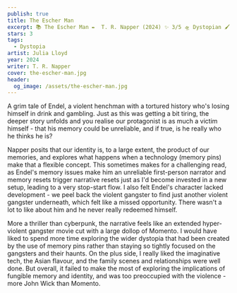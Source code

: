 ```yaml
---
publish: true
title: The Escher Man
excerpt: 📚 The Escher Man ✒️  T. R. Napper (2024) ✨ 3/5 🛸 Dystopian 🖌️ Julia Lloyd
stars: 3
tags:
  - Dystopia
artist: Julia Lloyd
year: 2024
writer: T. R. Napper
cover: the-escher-man.jpg
header:
  og_image: /assets/the-escher-man.jpg
---
```

A grim tale of Endel, a violent henchman with a tortured history who's losing himself in drink and gambling. Just as this was getting a bit tiring, the deeper story unfolds and you realise our protagonist is as much a victim himself - that his memory could be unreliable, and if true, is he really who he thinks he is?   
  
Napper posits that our identity is, to a large extent, the product of our memories, and explores what happens when a technology (memory pins) make that a flexible concept. This sometimes makes for a challenging read, as Endel's memory issues make him an unreliable first-person narrator and memory resets trigger narrative resets just as I'd become invested in a new setup, leading to a very stop-start flow. I also felt Endel's character lacked development - we peel back the violent gangster to find just another violent gangster underneath, which felt like a missed opportunity. There wasn't a lot to like about him and he never really redeemed himself.   
  
More a thriller than cyberpunk, the narrative feels like an extended hyper-violent gangster movie cut with a large dollop of Momento. I would have liked to spend more time exploring the wider dystopia that had been created by the use of memory pins rather than staying so tightly focused on the gangsters and their haunts. On the plus side, I really liked the imaginative tech, the Asian flavour, and the family scenes and relationships were well done. But overall, it failed to make the most of exploring the implications of fungible memory and identity, and was too preoccupied with the violence - more John Wick than Momento.